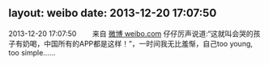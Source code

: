 layout: weibo
date: 2013-12-20 17:07:50
---
2013-12-20 17:07:50  &nbsp;&nbsp;&nbsp;&nbsp;&nbsp;&nbsp; 来自 <a href="http://weibo.com/" rel="nofollow">微博 weibo.com</a>
仔仔厉声说道:“这就叫会哭的孩子有奶喝，中国所有的APP都是这样！”，一时间我无比羞惭，自己too young, too simple…… ​​​
